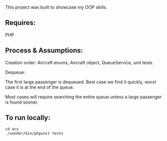 This project was built to showcase my OOP skills.

## Requires:

PHP


## Process & Assumptions:

Creation order: Aircraft enums, Aircraft object, QueueService, unit tests.

Dequeue:  

The first large passenger is dequeued.  Best case we find it quickly, worst case it is at the end of the queue.  

Most cases will require searching the entire queue unless a large passenger is found sooner.


## To run locally:
```
cd acs
./vendor/bin/phpunit tests
```
